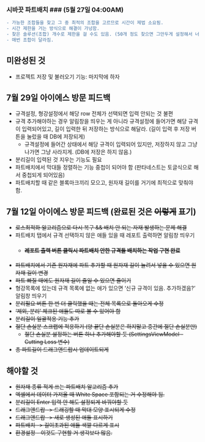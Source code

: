 ### 시바끗 파트배치 ### (5월 27일 04:00AM)
```diff
- 가능한 조합들을 찾고 그 중 최적의 조합을 고르므로 시간이 제법 소요됨.
- 시간 제한을 거는 방식으로 해결이 가넝함.
- 찾은 솔루션(조합) 개수로 제한을 걸 수도 있음. (50개 정도 찾으면 그만두게 설정해서 너무 오래 걸리는 것 방지)
- 매번 조합이 달라짐.
```

## 미완성된 것 ##
- 프로젝트 저장 및 불러오기 기능: 마지막에 하자

## 7월 29일 아이에스 방문 피드백 ##
- 규격설정, 형강설정에서 해당 row 전체가 선택되면 입력 안되는 것 불편
- 규격 추가해야하는 경우 알림창을 띄우는 게 아니라 규격설정에 들어가면 해당 규격이 입력되어있고, 길이 입력한 뒤 저장하는 방식으로 해달라. (길이 입력 후 저장 버튼을 눌렀을 때 DB에 저장되게)
    - 규격설정에 들어간 상태에서 해당 규격이 입력되어 있지만, 저장하지 않고 그냥 나가면 그냥 사라지게. (DB에 저장은 하지 않음.)
- 분리길이 입력된 것 지우는 기능도 필요
- 파트배치에서 막대들 정렬하는 기능 중첩이 되어야 함 (판타네스트는 토글식으로 해서 중첩되게 되어있음)
- 파트배치할 때 같은 블록마크끼리 모으고, 원자재 길이를 거기에 최적으로 맞춰야함.





## 7월 12일 아이에스 방문 피드백 (완료된 것은 ~~이렇게~~ 표기) ##

- ~~로스최적화 알고리즘으로 다시 복구 && 배치 안 되는 자재 발생하는 문제 해결~~
- 파트배치 탭에서 규격 선택하지 않은 애들 있을 때 레포트 출력하면 알림창 띄우기
    - #### ~~레포트 출력 버튼 클릭시 파트배치 안한 규격들 배치하는 작업 구현 완료~~
- ~~파트배치에서 기존 원자재에 파트 추가할 때 원자재 길이 늘려서 넣을 수 있으면 원자재 길이 변경~~
- ~~파트 빠질 때에도 원자재 길이 줄일 수 있으면 줄이기~~
- 형강목록에 있는데 규격 목록에 없는 애가 있으면 ‘신규 규격이 있음. 추가하겠음?’ 알림창 띄우기
- ~~분리필요 버튼 한 번 더 클릭했을 때는 전체 목록으로 돌아오게 수정~~
- ~~‘제외, 분리’ 체크된 애들도 따로 볼 수 있어야 함~~
- ~~분리길이 일괄적용 기능 추가~~
- ~~절단 손실분 스크랩에 적용하기 (양 끝단 손실분은 하지말고 중간에 절단 손실분만)~~
    - ~~절단 손실분 설정하는 버튼 하나 추가해야할 듯 (SettingsViewModel - Cutting Loss 변수)~~
- ~~총 파트길이 드래그앤드랍시 업데이트되게~~

## 해야할 것 ##
- ~~원자재 종류 적게 쓰는 파트배치 알고리즘 추가~~
- ~~엑셀에서 데이터 가져올 때 White Space 포함되는 거 수정해야 됨.~~
- ~~분리길이 Enter 입력 안 해도 설정되게 바꿔야할 듯~~
- ~~드래그앤드랍 -> 드래깅할 때 막대 모양 표시되게 수정~~
- ~~드래그앤드랍 -> 새로 생성된 애들 표시하기~~
- ~~파트배치 -> 길이초과된 애들 색깔 다르게 표시~~
- ~~환경설정 - 이것도 구현할 거 생각보다 많음.~~

